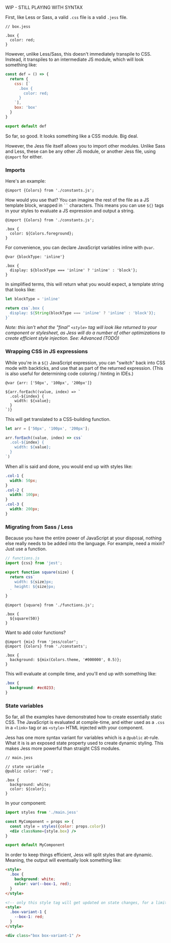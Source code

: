 WIP - STILL PLAYING WITH SYNTAX


First, like Less or Sass, a valid `.css` file is a valid `.jess` file.
```less
// box.jess

.box {
  color: red;
}
```

However, unlike Less/Sass, this doesn't immediately transpile to CSS. Instead, it transpiles to an intermediate JS module,
which will look something like:
```js
const def = () => {
  return {
    css: [`
      .box {
        color: red;
      }
    `],
    box: 'box'
  }
}

export default def
```

So far, so good. It looks something like a CSS module. Big deal.

However, the Jess file itself allows you to import other modules. Unlike Sass and Less,
these can be any other JS module, or another Jess file, using `@import` for either.

### Imports

Here's an example:

```less
@import {Colors} from './constants.js';
```
How would you use that? You can imagine the rest of the file as a JS template block, wrapped in ``` `` ``` characters.
This means you can use `${}` tags in your styles to evaluate a JS expression and output a string.
```less
@import {Colors} from './constants.js';

.box {
  color: ${Colors.foreground};
}
```

For convenience, you can declare JavaScript variables inline with `@var`.

```less
@var {blockType: 'inline'}

.box {
  display: ${blockType === 'inline' ? 'inline' : 'block'};
}
```
In simplified terms, this will return what you would expect, a template string that looks like:
```js
let blockType = 'inline'

return css`.box {
  display: ${String(blockType === 'inline' ? 'inline' : 'block')};                 
}`
```
_Note: this isn't what the "final" `<style>` tag will look like returned to your component or stylesheet,
as Jess will do a number of other optimizations to create efficient style injection. See: Advanced (TODO)_

### Wrapping CSS in JS expressions

While you're in a `${}` JavaScript expression, you can "switch" back into CSS mode with backticks, and use that as part of the returned expression. (This is also useful for determining code coloring / hinting in IDEs.)

```less
@var {arr: ['50px', '100px', '200px']}

${arr.forEach((value, index) => `
  .col-${index} {
    width: ${value};
  }
`)}
```
This will get translated to a CSS-building function.
```js
let arr = ['50px', '100px', '200px'];

arr.forEach((value, index) => css`
  .col-${index} {
    width: ${value};
  }
`)
```


When all is said and done, you would end up with styles like:
```css
.col-1 {
  width: 50px;
}
.col-2 {
  width: 100px;
}
.col-3 {
  width: 200px;
}
```

### Migrating from Sass / Less

Because you have the entire power of JavaScript at your disposal, nothing else really needs to be added into the language.
For example, need a mixin? Just use a function.

```js
// functions.js
import {css} from 'jest';

export function square(size) {
  return css`
    width: ${size}px;
    height: ${size}px;
  `
}
```

```less
@import {square} from './functions.js';

.box {
  ${square(50)}
}
```

Want to add color functions?

```less
@import {mix} from 'jess/color';
@import {Colors} from './constants';

.box {
  background: ${mix(Colors.theme, '#000000', 0.5)};
}
```
This will evaluate at compile time, and you'll end up with something like:
```css
.box {
  background: #ec0233;
}
```

### State variables

So far, all the examples have demonstrated how to create essentially static CSS. The JavaScript is evaluated at compile-time, and either used as a `.css` in a `<link>` tag or as `<style>` HTML injected with your component.

Jess has one more syntax variant for variables which is a `@public` at-rule. What it is is an exposed state property used to create dynamic styling. This makes Jess more powerful than straight CSS modules.

```less
// main.jess

// state variable
@public color: 'red';

.box {
  background: white;
  color: ${color};
}
```

In your component:
```jsx
import styles from './main.jess'

const MyComponent = props => {
  const style = styles({color: props.color})
  <div className={style.box} />
}

export default MyComponent
```

In order to keep things efficient, Jess will split styles that are dynamic. Meaning, the output will eventually look something like:
```html
<style>
  .box {
    background: white;
    color: var(--box-1, red);
  }
</style>

<!-- only this style tag will get updated on state changes, for a limited render tree update -->
<style>
  .box-variant-1 {
    --box-1: red;
  }
</style>

<div class="box box-variant-1" />

```
